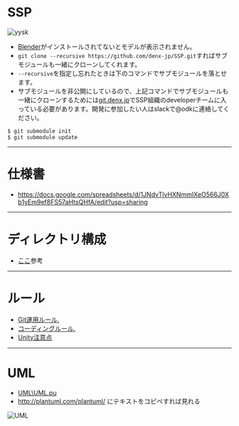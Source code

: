 # SSP
![yysk](http://livedoor.4.blogimg.jp/glintbooster/imgs/f/f/ffcded70.gif)
- [Blender](https://www.blender.org/download/)がインストールされてないとモデルが表示されません。
- `git clone --recursive https://github.com/denx-jp/SSP.git`すればサブモジュールも一緒にクローンしてくれます。
- `--recursive`を指定し忘れたときは下のコマンドでサブモジュールを落とせます。
- サブモジュールを非公開にしているので、上記コマンドでサブモジュールも一緒にクローンするためには[git.denx.jp](https://git.denx.jp)でSSP組織のdeveloperチームに入っている必要があります。開発に参加したい人はslackで@odkに連絡してください。
```
$ git submodule init
$ git submodule update
```

---

# 仕様書
- https://docs.google.com/spreadsheets/d/1JNdvTlvHXNmmIXeO566J0Xb1yEm9ef8FS57aHtsQHfA/edit?usp=sharing

---

# ディレクトリ構成
- [ここ](http://komaken.me/blog/2016/09/01/unity%E3%82%AA%E3%83%AC%E3%82%AA%E3%83%AC%E3%81%8A%E3%81%99%E3%81%99%E3%82%81unity%E3%83%95%E3%82%A9%E3%83%AB%E3%83%80%E6%A7%8B%E6%88%90%E3%81%A8git%E7%AE%A1%E7%90%86/)参考

---

# ルール
- [Git運用ルール.](https://github.com/denx-jp/SSP/blob/master/Rule/Git運用ルール.md)
- [コーディングルール.](https://github.com/denx-jp/SSP/blob/master/Rule/コーディングルール.md)
- [Unity注意点](https://github.com/denx-jp/SSP/blob/master/Rule/Unity注意点.md)
---

# UML
- [UML\UML.pu](https://github.com/denx-jp/SSP/blob/master/UML/UML.pu)
- http://plantuml.com/plantuml/ にテキストをコピペすれば見れる

![UML](https://github.com/denx-jp/SSP/blob/master/UML/UML.png)
